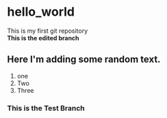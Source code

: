 # hello_world
This is my first git repository<br>
**This is the edited branch**
## Here I'm adding some random text.
1. one
2. Two
3. Three
### This is the Test Branch
